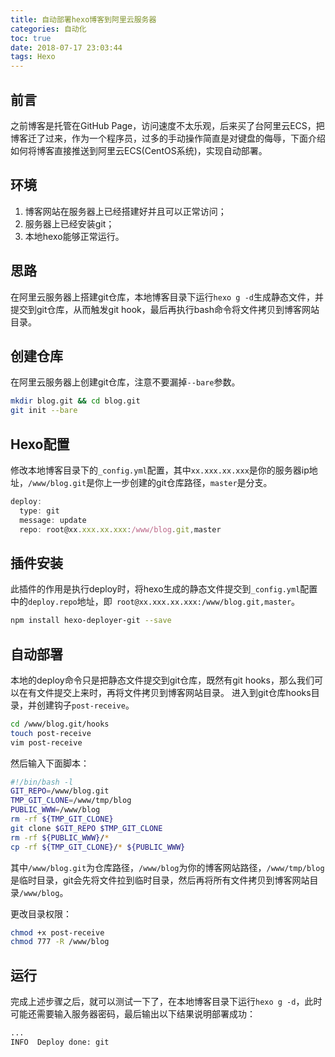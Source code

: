 ```yaml
---
title: 自动部署hexo博客到阿里云服务器
categories: 自动化
toc: true
date: 2018-07-17 23:03:44
tags: Hexo
---
```


## 前言
之前博客是托管在GitHub Page，访问速度不太乐观，后来买了台阿里云ECS，把博客迁了过来，作为一个程序员，过多的手动操作简直是对键盘的侮辱，下面介绍如何将博客直接推送到阿里云ECS(CentOS系统)，实现自动部署。

## 环境
1. 博客网站在服务器上已经搭建好并且可以正常访问；
2. 服务器上已经安装git；
3. 本地hexo能够正常运行。

## 思路
在阿里云服务器上搭建git仓库，本地博客目录下运行`hexo g -d`生成静态文件，并提交到git仓库，从而触发git hook，最后再执行bash命令将文件拷贝到博客网站目录。

## 创建仓库
在阿里云服务器上创建git仓库，注意不要漏掉`--bare`参数。
```bash
mkdir blog.git && cd blog.git
git init --bare
```

## Hexo配置
修改本地博客目录下的`_config.yml`配置，其中`xx.xxx.xx.xxx`是你的服务器ip地址，`/www/blog.git`是你上一步创建的git仓库路径，`master`是分支。
```javascript
deploy:
  type: git
  message: update
  repo: root@xx.xxx.xx.xxx:/www/blog.git,master
```

## 插件安装
此插件的作用是执行deploy时，将hexo生成的静态文件提交到`_config.yml`配置中的`deploy.repo`地址，即` root@xx.xxx.xx.xxx:/www/blog.git,master`。
```bash
npm install hexo-deployer-git --save
```

## 自动部署
本地的deploy命令只是把静态文件提交到git仓库，既然有git hooks，那么我们可以在有文件提交上来时，再将文件拷贝到博客网站目录。
进入到git仓库hooks目录，并创建钩子`post-receive`。
```bash
cd /www/blog.git/hooks
touch post-receive
vim post-receive
```
然后输入下面脚本：
```bash
#!/bin/bash -l
GIT_REPO=/www/blog.git
TMP_GIT_CLONE=/www/tmp/blog
PUBLIC_WWW=/www/blog
rm -rf ${TMP_GIT_CLONE}
git clone $GIT_REPO $TMP_GIT_CLONE
rm -rf ${PUBLIC_WWW}/*
cp -rf ${TMP_GIT_CLONE}/* ${PUBLIC_WWW}
```
其中`/www/blog.git`为仓库路径，`/www/blog`为你的博客网站路径，`/www/tmp/blog`是临时目录，git会先将文件拉到临时目录，然后再将所有文件拷贝到博客网站目录`/www/blog`。

更改目录权限：
```bash
chmod +x post-receive
chmod 777 -R /www/blog
```

## 运行
完成上述步骤之后，就可以测试一下了，在本地博客目录下运行`hexo g -d`，此时可能还需要输入服务器密码，最后输出以下结果说明部署成功：
```bash
...
INFO  Deploy done: git
```